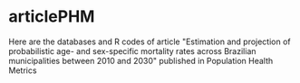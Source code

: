 # articlePHM
Here are the databases and R codes of article "Estimation and projection of probabilistic age- and sex-specific mortality rates across  Brazilian municipalities between 2010 and 2030" published in Population Health Metrics 
